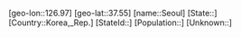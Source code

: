 ﻿---
location: [37.55,126.97]
type: City
tags:
- geo/City


SpocWebEntityId: 34205
isDeleted: false
confidential: public

---
[geo-lon::126.97]
[geo-lat::37.55]
[name::Seoul]
[State::]
[Country::Korea,_Rep.]
[StateId::]
[Population::]
[Unknown::]

